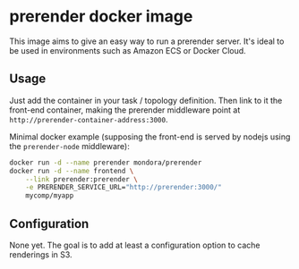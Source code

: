 # prerender docker image

This image aims to give an easy way to run a prerender server. It's ideal to be
used in environments such as Amazon ECS or Docker Cloud.

## Usage

Just add the container in your task / topology definition. Then link to it the
front-end container, making the prerender middleware point at
`http://prerender-container-address:3000`.

Minimal docker example (supposing the front-end is served by nodejs using the
`prerender-node` middleware):

```sh
docker run -d --name prerender mondora/prerender
docker run -d --name frontend \
    --link prerender:prerender \
    -e PRERENDER_SERVICE_URL="http://prerender:3000/"
    mycomp/myapp
```

## Configuration

None yet. The goal is to add at least a configuration option to cache renderings
in S3.
